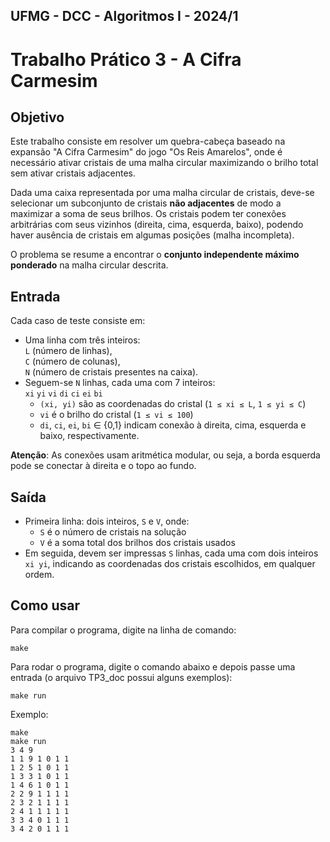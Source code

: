 ## UFMG - DCC - Algoritmos I - 2024/1
# Trabalho Prático 3 - A Cifra Carmesim

## Objetivo

Este trabalho consiste em resolver um quebra-cabeça baseado na expansão "A Cifra Carmesim" do jogo "Os Reis Amarelos", onde é necessário ativar cristais de uma malha circular maximizando o brilho total sem ativar cristais adjacentes.

Dada uma caixa representada por uma malha circular de cristais, deve-se selecionar um subconjunto de cristais **não adjacentes** de modo a maximizar a soma de seus brilhos. Os cristais podem ter conexões arbitrárias com seus vizinhos (direita, cima, esquerda, baixo), podendo haver ausência de cristais em algumas posições (malha incompleta).

O problema se resume a encontrar o **conjunto independente máximo ponderado** na malha circular descrita.

## Entrada

Cada caso de teste consiste em:

- Uma linha com três inteiros:  
  `L` (número de linhas),  
  `C` (número de colunas),  
  `N` (número de cristais presentes na caixa).
- Seguem-se `N` linhas, cada uma com 7 inteiros:  
  `xi` `yi` `vi` `di` `ci` `ei` `bi`
    - `(xi, yi)` são as coordenadas do cristal (`1 ≤ xi ≤ L`, `1 ≤ yi ≤ C`)
    - `vi` é o brilho do cristal (`1 ≤ vi ≤ 100`)
    - `di`, `ci`, `ei`, `bi` ∈ {0,1} indicam conexão à direita, cima, esquerda e baixo, respectivamente.

**Atenção**: As conexões usam aritmética modular, ou seja, a borda esquerda pode se conectar à direita e o topo ao fundo.

## Saída

- Primeira linha: dois inteiros, `S` e `V`, onde:
  - `S` é o número de cristais na solução
  - `V` é a soma total dos brilhos dos cristais usados
- Em seguida, devem ser impressas `S` linhas, cada uma com dois inteiros `xi yi`, indicando as coordenadas dos cristais escolhidos, em qualquer ordem.

## Como usar

Para compilar o programa, digite na linha de comando:
```{bash}  
make
```  
Para rodar o programa, digite o comando abaixo e depois passe uma entrada (o arquivo TP3_doc possui alguns exemplos):
``` {bash}
make run
```  

Exemplo:
```  
make
make run
3 4 9
1 1 9 1 0 1 1
1 2 5 1 0 1 1
1 3 3 1 0 1 1
1 4 6 1 0 1 1
2 2 9 1 1 1 1
2 3 2 1 1 1 1
2 4 1 1 1 1 1
3 3 4 0 1 1 1
3 4 2 0 1 1 1
```  